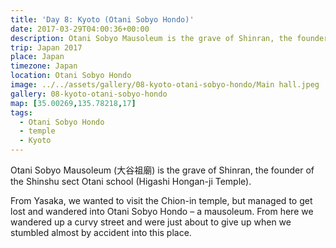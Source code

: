 ```yaml
---
title: 'Day 8: Kyoto (Otani Sobyo Hondo)'
date: 2017-03-29T04:00:36+00:00
description: Otani Sobyo Mausoleum is the grave of Shinran, the founder of the Shinshu sect Otani school (Higashi Hongan-ji Temple).
trip: Japan 2017
place: Japan
timezone: Japan
location: Otani Sobyo Hondo
image: ../../assets/gallery/08-kyoto-otani-sobyo-hondo/Main hall.jpeg
gallery: 08-kyoto-otani-sobyo-hondo
map: [35.00269,135.78218,17]
tags:
  - Otani Sobyo Hondo
  - temple
  - Kyoto
---
```

Otani Sobyo Mausoleum (大谷祖廟) is the grave of Shinran, the founder of the Shinshu sect Otani school (Higashi Hongan-ji Temple).

From Yasaka, we wanted to visit the Chion-in temple, but managed to get lost and wandered into Otani Sobyo Hondo – a mausoleum. From here we wandered up a curvy street and were just about to give up when we stumbled almost by accident into this place.
